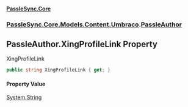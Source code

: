 #### [PassleSync.Core](index.md 'index')
### [PassleSync.Core.Models.Content.Umbraco](PassleSync.Core.Models.Content.Umbraco.md 'PassleSync.Core.Models.Content.Umbraco').[PassleAuthor](PassleSync.Core.Models.Content.Umbraco.PassleAuthor.md 'PassleSync.Core.Models.Content.Umbraco.PassleAuthor')

## PassleAuthor.XingProfileLink Property

XingProfileLink

```csharp
public string XingProfileLink { get; }
```

#### Property Value
[System.String](https://docs.microsoft.com/en-us/dotnet/api/System.String 'System.String')